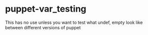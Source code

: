 # puppet-var_testing
This has no use unless you want to test what undef, empty look like between different versions of puppet
